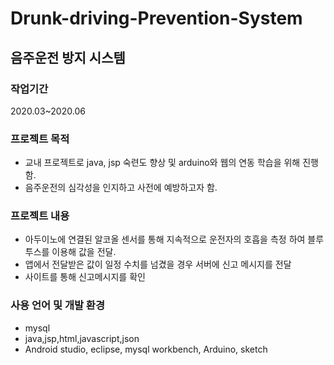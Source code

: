 # Drunk-driving-Prevention-System
## 음주운전 방지 시스템 

### 작업기간
2020.03~2020.06

### 프로젝트 목적
- 교내 프로젝트로 java, jsp 숙련도 향상 및 arduino와 웹의 연동 학습을 위해 진행함.
- 음주운전의 심각성을 인지하고 사전에 예방하고자 함.

### 프로젝트 내용
- 아두이노에 연결된 알코올 센서를 통해 지속적으로 운전자의 호흡을 측정 하여 블루투스를 이용해 값을 전달.
- 앱에서 전달받은 값이 일정 수치를 넘겼을 경우 서버에 신고 메시지를 전달
- 사이트를 통해 신고메시지를 확인

### 사용 언어 및 개발 환경
- mysql
- java,jsp,html,javascript,json
- Android studio, eclipse, mysql workbench, Arduino, sketch
